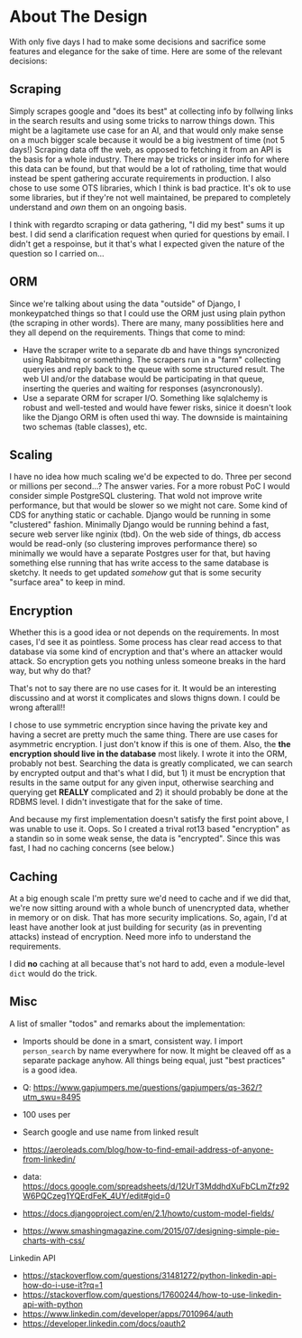 
About The Design
================

With only five days I had to make some decisions and sacrifice some features and elegance for the sake of time. Here are some of the relevant decisions:

Scraping
--------

Simply scrapes google and "does its best" at collecting info by follwing links in the search results and using some tricks to narrow things down. This might be a lagitamete use case for an AI, and that would only make sense on a much bigger scale because it would be a big ivestment of time (not 5 days!) Scraping data off the web, as opposed to fetching it from an API is the basis for a whole industry. There may be tricks or insider info for where this data can be found, but that would be a lot of ratholing, time that would instead be spent gathering accurate requirements in production. I also chose to use some OTS libraries, which I think is bad practice. It's ok to use some libraries, but if they're not well maintained, be prepared to completely understand and *own* them on an ongoing basis.

I think with regardto scraping or data gathering, "I did my best" sums it up best. I did send a clarification request when quried for questions by email. I didn't get a respoinse, but it that's what I expected given the nature of the question so I carried on...

ORM
---

Since we're talking about using the data "outside" of Django, I monkeypatched things so that I could use the ORM just using plain python (the scraping in other words). There are many, many possiblities here and they all depend on the requirements. Things that come to mind:

* Have the scraper write to a separate db and have things syncronized using Rabbitmq or something. The scrapers run in a "farm" collecting queryies and reply back to the queue with some structured result. The web UI and/or the database would be participating in that queue, inserting the queries and waiting for responses (asyncronously).
* Use a separate ORM for scraper I/O. Something like sqlalchemy is robust and well-tested and would have fewer risks, sinice it doesn't look like the Django ORM is often used thi way. The downside is maintaining two schemas (table classes), etc.

Scaling
-------

I have no idea how much scaling we'd be expected to do. Three per second or millions per second...? The answer varies. For a more robust PoC I would consider simple PostgreSQL clustering. That wold not improve write performance, but that would be slower so we might not care. Some kind of CDS for anything static or cachable. Django would be running in some "clustered" fashion. Minimally Django would be running behind a fast, secure web server like nginix (tbd). On the web side of things, db access would be read-only (so clustering improves performance there) so minimally we would have a separate Postgres user for that, but having something else running that has write access to the same database is sketchy. It needs to get updated *somehow* gut that is some security "surface area" to keep in mind.

Encryption
----------

Whether this is a good idea or not depends on the requirements. In most cases, I'd see it as pointless. Some process has clear read access to that database via some kind of encryption and that's where an attacker would attack. So encryption gets you nothing unless someone breaks in the hard way, but why do that?

That's not to say there are no use cases for it. It would be an interesting discussino and at worst it complicates and slows thigns down. I could be wrong afterall!!

I chose to use symmetric encryption since having the private key and having a secret are pretty much the same thing. There are use cases for asymmetric encryption. I just don't know if this is one of them. Also, the **the encryption should live in the database** most likely. I wrote it into the ORM, probably not best. Searching the data is greatly complicated, we can search by encrypted output and that's what I did, but 1) it must be encryption that results in the same output for any given input, otherwise searching and querying get **REALLY** complicated and 2) it should probably be done at the RDBMS level. I didn't investigate that for the sake of time.

And because my first implementation doesn't satisfy the first point above, I was unable to use it. Oops. So I created a trival rot13 based "encryption" as a standin so in some weak sense, the data is "encrypted". Since this was fast, I had no caching concerns (see below.)

Caching
-------

At a big enough scale I'm pretty sure we'd need to cache and if we did that, we're now sitting around with a whole bunch of unencrypted data, whether in memory or on disk. That has more security implications. So, again, I'd at least have another look at just building for security (as in preventing attacks) instead of encryption. Need more info to understand the requirements.

I did **no** caching at all because that's not hard to add, even a module-level ``dict`` would do the trick.

Misc
----

A list of smaller "todos" and remarks about the implementation:

* Imports should be done in a smart, consistent way. I import ``person_search`` by name everywhere for now. It might be cleaved off as a separate package anyhow. All things being equal, just "best practices" is a good idea.


* Q: https://www.gapjumpers.me/questions/gapjumpers/qs-362/?utm_swu=8495
* 100 uses per
* Search google and use name from linked result
* https://aeroleads.com/blog/how-to-find-email-address-of-anyone-from-linkedin/

* data: https://docs.google.com/spreadsheets/d/12UrT3MddhdXuFbCLmZfz92W6PQCzeg1YQErdFeK_4UY/edit#gid=0

* https://docs.djangoproject.com/en/2.1/howto/custom-model-fields/

* https://www.smashingmagazine.com/2015/07/designing-simple-pie-charts-with-css/

Linkedin API
* https://stackoverflow.com/questions/31481272/python-linkedin-api-how-do-i-use-it?rq=1
* https://stackoverflow.com/questions/17600244/how-to-use-linkedin-api-with-python
* https://www.linkedin.com/developer/apps/7010964/auth
* https://developer.linkedin.com/docs/oauth2